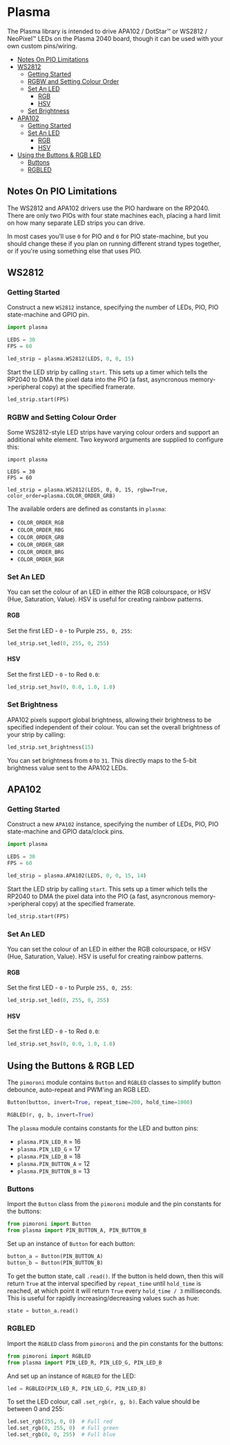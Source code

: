 # Plasma <!-- omit in toc -->

The Plasma library is intended to drive APA102 / DotStar™ or WS2812 / NeoPixel™ LEDs on the Plasma 2040 board, though it can be used with your own custom pins/wiring.

- [Notes On PIO Limitations](#notes-on-pio-limitations)
- [WS2812](#ws2812)
  - [Getting Started](#getting-started)
  - [RGBW and Setting Colour Order](#rgbw-and-setting-colour-order)
  - [Set An LED](#set-an-led)
    - [RGB](#rgb)
    - [HSV](#hsv)
  - [Set Brightness](#set-brightness)
- [APA102](#apa102)
  - [Getting Started](#getting-started-1)
  - [Set An LED](#set-an-led-1)
    - [RGB](#rgb-1)
    - [HSV](#hsv-1)
- [Using the Buttons & RGB LED](#using-the-buttons--rgb-led)
  - [Buttons](#buttons)
  - [RGBLED](#rgbled)

## Notes On PIO Limitations

The WS2812 and APA102 drivers use the PIO hardware on the RP2040. There are only two PIOs with four state machines each, placing a hard limit on how many separate LED strips you can drive.

In most cases you'll use `0` for PIO and `0` for PIO state-machine, but you should change these if you plan on running different strand types together, or if you're using something else that uses PIO.

## WS2812

### Getting Started

Construct a new `WS2812` instance, specifying the number of LEDs, PIO, PIO state-machine and GPIO pin.

```python
import plasma

LEDS = 30
FPS = 60

led_strip = plasma.WS2812(LEDS, 0, 0, 15)
```

Start the LED strip by calling `start`. This sets up a timer which tells the RP2040 to DMA the pixel data into the PIO (a fast, asyncronous memory->peripheral copy) at the specified framerate.

```python
led_strip.start(FPS)
```

### RGBW and Setting Colour Order

Some WS2812-style LED strips have varying colour orders and support an additional white element. Two keyword arguments are supplied to configure this:

```
import plasma

LEDS = 30
FPS = 60

led_strip = plasma.WS2812(LEDS, 0, 0, 15, rgbw=True, color_order=plasma.COLOR_ORDER_GRB)
```

The available orders are defined as constants in `plasma`:

* `COLOR_ORDER_RGB`
* `COLOR_ORDER_RBG`
* `COLOR_ORDER_GRB`
* `COLOR_ORDER_GBR`
* `COLOR_ORDER_BRG`
* `COLOR_ORDER_BGR`

### Set An LED

You can set the colour of an LED in either the RGB colourspace, or HSV (Hue, Saturation, Value). HSV is useful for creating rainbow patterns.

#### RGB

Set the first LED - `0` - to Purple `255, 0, 255`:

```python
led_strip.set_led(0, 255, 0, 255)
```

#### HSV

Set the first LED - `0` - to Red `0.0`:

```python
led_strip.set_hsv(0, 0.0, 1.0, 1.0)
```

### Set Brightness

APA102 pixels support global brightness, allowing their brightness to be specified independent of their colour. You can set the overall brightness of your strip by calling:

```python
led_strip.set_brightness(15)
```

You can set brightness from `0` to `31`. This directly maps to the 5-bit brightness value sent to the APA102 LEDs.

## APA102

### Getting Started

Construct a new `APA102` instance, specifying the number of LEDs, PIO, PIO state-machine and GPIO data/clock pins.

```python
import plasma

LEDS = 30
FPS = 60

led_strip = plasma.APA102(LEDS, 0, 0, 15, 14)
```

Start the LED strip by calling `start`. This sets up a timer which tells the RP2040 to DMA the pixel data into the PIO (a fast, asyncronous memory->peripheral copy) at the specified framerate.

```python
led_strip.start(FPS)
```

### Set An LED

You can set the colour of an LED in either the RGB colourspace, or HSV (Hue, Saturation, Value). HSV is useful for creating rainbow patterns.

#### RGB

Set the first LED - `0` - to Purple `255, 0, 255`:

```python
led_strip.set_led(0, 255, 0, 255)
```

#### HSV

Set the first LED - `0` - to Red `0.0`:

```python
led_strip.set_hsv(0, 0.0, 1.0, 1.0)
```

## Using the Buttons & RGB LED

The `pimoroni` module contains `Button` and `RGBLED` classes to simplify button debounce, auto-repeat and PWM'ing an RGB LED.

```python
Button(button, invert=True, repeat_time=200, hold_time=1000)
```

```python
RGBLED(r, g, b, invert=True)
```

The `plasma` module contains constants for the LED and button pins:

* `plasma.PIN_LED_R` = 16
* `plasma.PIN_LED_G` = 17
* `plasma.PIN_LED_B` = 18
* `plasma.PIN_BUTTON_A` = 12
* `plasma.PIN_BUTTON_B` = 13

### Buttons

Import the `Button` class from the `pimoroni` module and the pin constants for the buttons:

```python
from pimoroni import Button
from plasma import PIN_BUTTON_A, PIN_BUTTON_B
```

Set up an instance of `Button` for each button:

```python
button_a = Button(PIN_BUTTON_A)
button_b = Button(PIN_BUTTON_B)
```

To get the button state, call `.read()`. If the button is held down, then this will return `True` at the interval specified by `repeat_time` until `hold_time` is reached, at which point it will return `True` every `hold_time / 3` milliseconds. This is useful for rapidly increasing/decreasing values such as hue:

```python
state = button_a.read()
```

### RGBLED

Import the `RGBLED` class from `pimoroni` and the pin constants for the buttons:

```python
from pimoroni import RGBLED
from plasma import PIN_LED_R, PIN_LED_G, PIN_LED_B
```

And set up an instance of `RGBLED` for the LED:

```python
led = RGBLED(PIN_LED_R, PIN_LED_G, PIN_LED_B)
```

To set the LED colour, call `.set_rgb(r, g, b)`. Each value should be between 0 and 255:

```python
led.set_rgb(255, 0, 0)  # Full red
led.set_rgb(0, 255, 0)  # Full green
led.set_rgb(0, 0, 255)  # Full blue
```